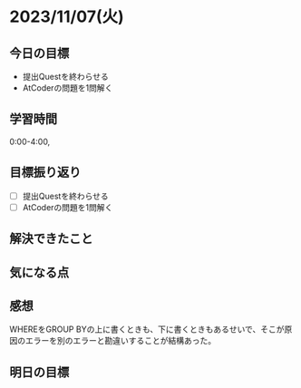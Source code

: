 # 2023/11/07(火)

## 今日の目標
* 提出Questを終わらせる
* AtCoderの問題を1問解く

## 学習時間
0:00-4:00, 

## 目標振り返り
* [ ] 提出Questを終わらせる
* [ ] AtCoderの問題を1問解く

## 解決できたこと

## 気になる点

## 感想
WHEREをGROUP BYの上に書くときも、下に書くときもあるせいで、そこが原因のエラーを別のエラーと勘違いすることが結構あった。

## 明日の目標
